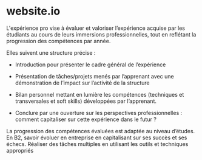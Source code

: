 # website.io
L'expérience pro vise à évaluer et valoriser l’expérience acquise par les étudiants au cours de leurs immersions professionnelles, tout en reflétant la progression des compétences par année. 

Elles suivent une structure précise : 

 - Introduction pour présenter le cadre général de l’expérience 

- Présentation de tâches/projets menés par l’apprenant avec une démonstration de l’impact sur l’activité de la structure 

- Bilan personnel mettant en lumière les compétences (techniques et transversales et soft skills) développées par l’apprenant. 

- Conclure par une ouverture sur les perspectives professionnelles : comment capitaliser sur cette expérience dans le futur ? 

La progression des compétences évaluées est adaptée au niveau d’études. En B2, savoir évoluer en entreprise en capitalisant sur ses succès et ses échecs. Réaliser des tâches multiples en utilisant les outils et techniques appropriés
